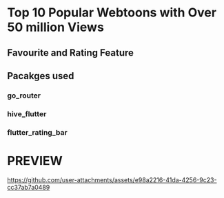 # Top 10 Popular Webtoons with Over 50 million Views

## Favourite and Rating Feature
## Pacakges used
### go_router
### hive_flutter
### flutter_rating_bar

# PREVIEW



https://github.com/user-attachments/assets/e98a2216-41da-4256-9c23-cc37ab7a0489


